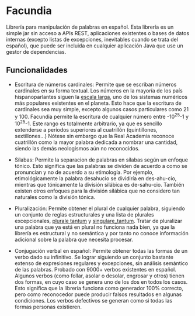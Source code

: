 # Facundia
Librería para manipulación de palabras en español. Esta librería es un simple jar sin acceso a APIs REST, aplicaciones existentes o bases de datos internas (excepto listas de excepciones, inevitables cuando se trata del español), que puede ser incluida en cualquier aplicación Java que use un gestor de dependencias.

## Funcionalidades

- Escritura de números cardinales: Permite que se escriban números cardinales en su forma textual. Los números en la mayoría de los país hispanoparlantes siguen la [escala larga](https://es.wikipedia.org/wiki/Escalas_num%C3%A9ricas_larga_y_corta#Escala_num.C3.A9rica_larga), uno de los sistemas numéricos más populares existentes en el planeta. Esto hace que la escritura de cardinales sea muy simple, excepto algunos casos particulares como 21 y 100. Facundia permite la escritura de cualquier número entre -10<sup>25</sup>-1 y 10<sup>25</sup>-1. Este rango es totalmente arbitrario, ya que es sencillo extenderse a períodos superiores al cuatrillón (quintillones, sextillones...) Nótese sin embargo que la Real Academia reconoce cuatrillón como la mayor palabra dedicada a nombrar una cantidad, siendo las demás neologismos aún no reconocidos.

- Sílabas: Permite la separacion de palabras en sílabas según un enfoque tónico. Esto significa que las palabras se dividen de acuerdo a como se pronuncian y no de acuerdo a su etimología. Por ejemplo, etimológicamente la palabra desahucio se dividiría en des-ahu-cio, mientras que tónicamente la división silábica es de-sahu-cio. También existen otros enfoques para la división silábica que no considero tan naturales como la división tónica.

- Pluralización: Permite obtener el plural de cualquier palabra, siguiendo un conjunto de reglas estructurales y una lista de plurales excepcionales, [plurale tantum](https://es.wikipedia.org/wiki/Plurale_tantum) y [singulare_tantum](https://es.wikipedia.org/wiki/Singulare_tantum). Tratar de pluralizar una palabra que ya está en plural no funciona nada bien, ya que la librería es estructural y no semántica y por tanto no conoce información adicional sobre la palabra que necesita procesar. 

- Conjugación verbal en español: Permite obtener todas las formas de un verbo dado su infinitivo. Se lograr siguiendo un conjunto bastante extenso de expresiones regulares y excepciones, sin análisis semántico de las palabras. Probado con 9000+ verbos existentes en español. Algunos verbos (como follar, asolar o desolar, engrosar y otros) tienen dos formas, en cuyo caso se genera uno de los dos en todos los casos. Esto significa que la librería funciona como generador 100% correcto, pero como reconocedor puede producir falsos resultados en algunas condiciones. Los verbos defectivos se generan como si todas las formas personas existieren. 
